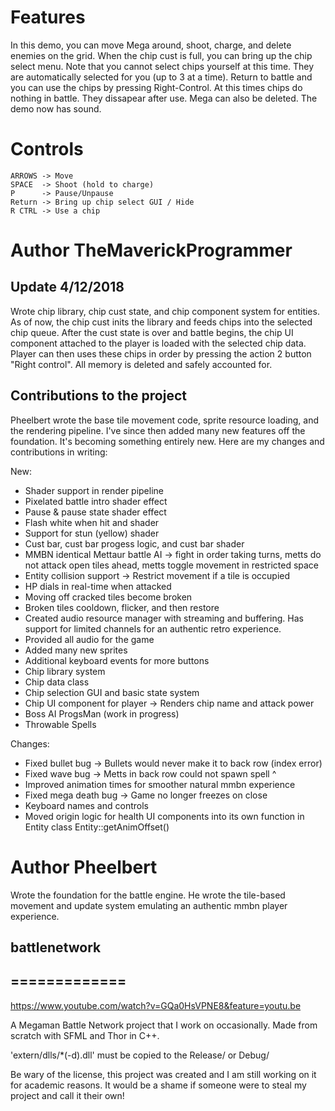 # Features
In this demo, you can move Mega around, shoot, charge, and delete enemies on the grid. When the chip cust is full, you can bring up the chip select menu. Note that you cannot select chips yourself
at this time. They are automatically selected for you (up to 3 at a time). Return to battle and you can use the chips by pressing Right-Control. At this times chips do nothing in battle. They dissapear after use.
Mega can also be deleted. The demo now has sound.

# Controls
```
ARROWS -> Move
SPACE  -> Shoot (hold to charge)
P      -> Pause/Unpause 
Return -> Bring up chip select GUI / Hide 
R CTRL -> Use a chip
```

# Author TheMaverickProgrammer
## Update 4/12/2018
Wrote chip library, chip cust state, and chip component system for entities.
As of now, the chip cust inits the library and feeds chips into the selected chip queue. 
After the cust state is over and battle begins, the chip UI component attached to the player is loaded with the selected chip data.
Player can then uses these chips in order by pressing the action 2 button "Right control".
All memory is deleted and safely accounted for.

## Contributions to the project
Pheelbert wrote the base tile movement code, sprite resource loading, and the rendering pipeline. I've since then added many new features off the foundation. It's becoming something entirely new. 
Here are my changes and contributions in writing:

New: 

* Shader support in render pipeline
* Pixelated battle intro shader effect
* Pause & pause state shader effect
* Flash white when hit and shader
* Support for stun (yellow) shader
* Cust bar, cust bar progess logic, and cust bar shader
* MMBN identical Mettaur battle AI -> fight in order taking turns, metts do not attack open tiles ahead, metts toggle movement in restricted space
* Entity collision support -> Restrict movement if a tile is occupied
* HP dials in real-time when attacked
* Moving off cracked tiles become broken
* Broken tiles cooldown, flicker, and then restore
* Created audio resource manager with streaming and buffering. Has support for limited channels for an authentic retro experience.
* Provided all audio for the game
* Added many new sprites
* Additional keyboard events for more buttons
* Chip library system
* Chip data class
* Chip selection GUI and basic state system 
* Chip UI component for player -> Renders chip name and attack power
* Boss AI ProgsMan (work in progress)
* Throwable Spells

Changes:

* Fixed bullet bug -> Bullets would never make it to back row (index error)
* Fixed wave bug -> Metts in back row could not spawn spell ^
* Improved animation times for smoother natural mmbn experience
* Fixed mega death bug -> Game no longer freezes on close
* Keyboard names and controls
* Moved origin logic for health UI components into its own function in Entity class Entity::getAnimOffset()

# Author Pheelbert
Wrote the foundation for the battle engine. He wrote the tile-based movement and update system emulating an authentic mmbn player experience.

## battlenetwork
## =============

https://www.youtube.com/watch?v=GQa0HsVPNE8&feature=youtu.be

A Megaman Battle Network project that I work on occasionally. Made from scratch with SFML and Thor in C++.

'extern/dlls/*(-d).dll' must be copied to the Release/ or Debug/

Be wary of the license, this project was created and I am still working on it for academic reasons. It would be a shame if someone were to steal my project and call it their own!
